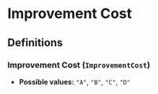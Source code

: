 # Improvement Cost

## Definitions

### <a name="ImprovementCost"></a> Improvement Cost (`ImprovementCost`)

- **Possible values:** `"A"`, `"B"`, `"C"`, `"D"`
